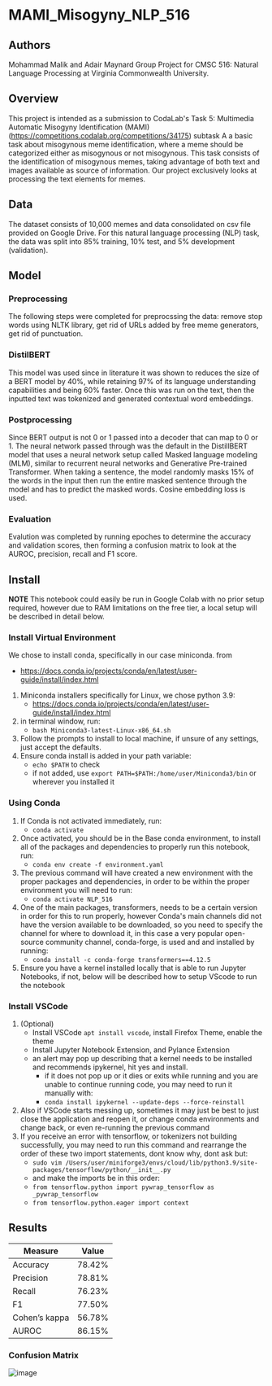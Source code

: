 # MAMI_Misogyny_NLP_516
## Authors
Mohammad Malik and Adair Maynard Group Project for CMSC 516: Natural Language Processing at Virginia Commonwealth University.
## Overview
This project is intended as a submission to CodaLab's Task 5: Multimedia Automatic Misogyny Identification (MAMI) (https://competitions.codalab.org/competitions/34175) subtask A a basic task about misogynous meme identification, where a meme should be categorized either as misogynous or not misogynous. This task consists of the identification of misogynous memes, taking advantage of both text and images available as source of information. Our project exclusively looks at processing the text elements for memes. 

## Data
The dataset consists of 10,000 memes and data consolidated on csv file provided on Google Drive. For this natural language processing (NLP) task, the data was split into 85% training, 10% test, and 5% development (validation). 

## Model
### Preprocessing
The following steps were completed for preprocssing the data: remove stop words using NLTK library, get rid of URLs added by free meme generators, get rid of punctuation.
### DistilBERT 
This model was used since in literature it was shown to reduces the size of a BERT model by 40%, while retaining 97% of its language understanding capabilities and being 60% faster. Once this was run on the text, then the inputted text was tokenized and generated contextual word embeddings.
### Postprocessing
Since BERT output is not 0 or 1 passed into a decoder that can map to 0 or 1. The neural network passed through was the default in the DistillBERT model that uses a neural network setup called Masked language modeling (MLM), similar to recurrent neural networks and Generative Pre-trained Transformer. When taking a sentence, the model randomly masks 15% of the words in the input then run the entire masked sentence through the model and has to predict the masked words. Cosine embedding loss is used.
### Evaluation
Evalution was completed by running epoches to determine the accuracy and validation scores, then forming a confusion matrix to look at the AUROC, precision, recall and F1 score.

## Install
**NOTE**
This notebook could easily be run in Google Colab with no prior setup required, however due to RAM limitations on the free tier, a local setup will be described in detail below.
### Install Virtual Environment
We chose to install conda, specifically in our case miniconda. from 
- https://docs.conda.io/projects/conda/en/latest/user-guide/install/index.html

1. Miniconda installers specifically for Linux, we chose python 3.9:
   - https://docs.conda.io/projects/conda/en/latest/user-guide/install/index.html
2. in terminal window, run:
   - `bash Miniconda3-latest-Linux-x86_64.sh`
3. Follow the prompts to install to local machine, if unsure of any settings, just accept the defaults.
4. Ensure conda install is added in your path variable:
   - `echo $PATH` to check
   - if not added, use `export PATH=$PATH:/home/user/Miniconda3/bin` or wherever you installed it

### Using Conda
1. If Conda is not activated immediately, run:
   - `conda activate`
2. Once activated, you should be in the Base conda environment, to install all of the packages and dependencies to properly run this notebook, run:
   - `conda env create -f environment.yaml`
3. The previous command will have created a new environment with the proper packages and dependencies, in order to be within the proper environment you will need to run:
   - `conda activate NLP_516`
4. One of the main packages, transformers, needs to be a certain version in order for this to run properly, however Conda's main channels did not have the version available to be downloaded, so you need to specify the channel for where to download it, in this case a very popular open-source community channel, conda-forge, is used and and installed by running:
   - `conda install -c conda-forge transformers==4.12.5`
5. Ensure you have a kernel installed locally that is able to run Jupyter Notebooks, if not, below will be described how to setup VScode to run the notebook
### Install VSCode
1. (Optional)
   - Install VSCode `apt install vscode`, install Firefox Theme, enable the theme
   - Install Jupyter Notebook Extension, and Pylance Extension
   - an alert may pop up describing that a kernel needs to be installed and recommends ipykernel, hit yes and install.
      - if it does not pop up or it dies or exits while running and you are unable to continue running code, you may need to run it manually with:
      - `conda install ipykernel --update-deps --force-reinstall`
2. Also if VSCode starts messing up, sometimes it may just be best to just close the application and reopen it, or change conda environments and change back, or even re-running the previous command
3. If you receive an error with tensorflow, or tokenizers not building successfully, you may need to run this command and rearrange the order of these two import statements, dont know why, dont ask but: 
   - `sudo vim /Users/user/miniforge3/envs/cloud/lib/python3.9/site-packages/tensorflow/python/__init__.py`
   - and make the imports be in this order:
   - `from tensorflow.python import pywrap_tensorflow as _pywrap_tensorflow`
   - `from tensorflow.python.eager import context`

## Results
| Measure | Value |
| ----------- | ----------- |
| Accuracy | 78.42% |
| Precision | 78.81% |
| Recall | 76.23% |
| F1 | 77.50% |
| Cohen’s kappa | 56.78% |
| AUROC | 86.15% |


### Confusion Matrix
![image](https://user-images.githubusercontent.com/63976253/144958864-5f36c8d2-37df-41cb-a10d-f6ed4186f2b4.PNG)


